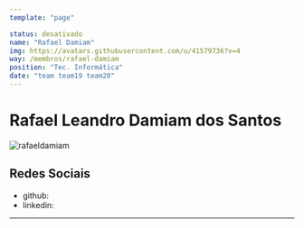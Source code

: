 ```yaml
---
template: "page"

status: desativado
name: "Rafael Damiam"
img: https://avatars.githubusercontent.com/u/41579736?v=4
way: /membros/rafael-damiam
position: "Tec. Informática"
date: "team team19 team20"
---
```


# Rafael Leandro Damiam dos Santos


![rafaeldamiam](https://avatars.githubusercontent.com/u/41579736?v=4)

## Redes Sociais
- github:
- linkedin:
***